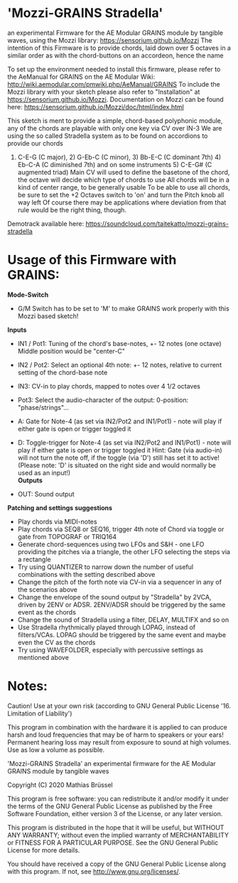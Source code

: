 # 'Mozzi-GRAINS Stradella'
 
an experimental Firmware for the AE Modular GRAINS module by tangible waves, using the Mozzi library: https://sensorium.github.io/Mozzi
The intention of this Firmware is to provide chords, laid down over 5 octaves in a similar order as with the chord-buttons on an accordeon, hence the name
   
To set up the environment needed to install this firmware, please refer to the AeManual for GRAINS on the AE Modular Wiki: http://wiki.aemodular.com/pmwiki.php/AeManual/GRAINS
To include the Mozzi library with your sketch please also refer to "Installation" at https://sensorium.github.io/Mozzi.
Documentation on Mozzi can be found here: https://sensorium.github.io/Mozzi/doc/html/index.html

This sketch is ment to provide a simple, chord-based polyphonic module, any of the chords are playable with only one key via CV over IN-3
We are using the so called Stradella system as to be found on accordions to provide our chords
1) C-E-G (C major), 2) G-Eb-C (C minor), 3) Bb-E-C (C dominant 7th) 4) Eb-C-A (C diminished 7th) and on some instruments 5) C-E-G# (C augmented triad)
Main CV will used to define the basetone of the chord, the octave will decide which type of chords to use
All chords will be in a kind of center range, to be generally usable
To be able to use all chords, be sure to set the +2 Octaves switch to 'on' and turn the Pitch knob all way left
Of course there may be applications where deviation from that rule would be the right thing, though.


Demotrack available here: https://soundcloud.com/taitekatto/mozzi-grains-stradella
 
# Usage of this Firmware with GRAINS:

__Mode-Switch__

 * G/M Switch has to be set to 'M' to make GRAINS work properly with this Mozzi based sketch!
 
__Inputs__
 
* IN1 / Pot1: Tuning of the chord's base-notes, +- 12 notes (one octave) Middle position would be "center-C"
* IN2 / Pot2: Select an optional 4th note: +- 12 notes, relative to current setting of the chord-base note
* IN3:        CV-in to play chords, mapped to notes over 4 1/2 octaves
* Pot3:       Select the audio-character of the output: 0-position: "phase/strings"...
* A:          Gate for Note-4 (as set via IN2/Pot2 and IN1/Pot1) - note will play if either gate is open or trigger toggled it
* D:          Toggle-trigger for Note-4 (as set via IN2/Pot2 and IN1/Pot1) - note will play if either gate is open or trigger toggled it
              Hint: Gate (via audio-in) will not turn the note off, if the toggle (via 'D') still has set it to active!
              (Please note: 'D' is situated on the right side and would normally be used as an input!)              
__Outputs__

* OUT:        Sound output


__Patching and settings suggestions__

* Play chords via MIDI-notes
* Play chords via SEQ8 or SEQ16, trigger 4th note of Chord via toggle or gate from TOPOGRAF or TRIQ164
* Generate chord-sequences using two LFOs and S&H - one LFO providing the pitches via a triangle, the other LFO selecting the steps via a rectangle
* Try using QUANTIZER to narrow down the number of useful combinations with the setting described above
* Change the pitch of the forth note via CV-in via a sequencer in any of the scenarios above
* Change the envelope of the sound output by "Stradella" by 2VCA, driven by 2ENV or ADSR. 2ENV/ADSR should be triggered by the same event as the chords
* Change the sound of Stradella using a filter, DELAY, MULTIFX and so on
* Use Stradella rhythmically played through LOPAG, instead of filters/VCAs. LOPAG should be triggered by the same event and maybe even the CV as the chords  
* Try using WAVEFOLDER, especially with percussive settings as mentioned above

# Notes:
 
Caution! Use at your own risk (according to GNU General Public License '16. Limitation of Liability')

This program in combination with the hardware it is applied to can produce harsh and loud frequencies that may be of harm to speakers or your ears!
Permanent hearing loss may result from exposure to sound at high volumes. Use as low a volume as possible.

'Mozzi-GRAINS Stradella' an experimental firmware for the AE Modular GRAINS module by tangible waves
   
Copyright (C) 2020  Mathias Brüssel

This program is free software: you can redistribute it and/or modify
it under the terms of the GNU General Public License as published by
the Free Software Foundation, either version 3 of the License, or
any later version.
 
This program is distributed in the hope that it will be useful,
but WITHOUT ANY WARRANTY; without even the implied warranty of
MERCHANTABILITY or FITNESS FOR A PARTICULAR PURPOSE.  See the
GNU General Public License for more details.
 
You should have received a copy of the GNU General Public License
along with this program.  If not, see <http://www.gnu.org/licenses/>.